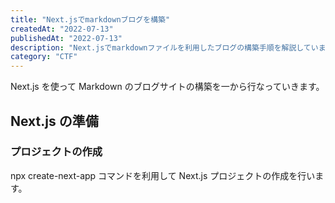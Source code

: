 ```yaml
---
title: "Next.jsでmarkdownブログを構築"
createdAt: "2022-07-13"
publishedAt: "2022-07-13"
description: "Next.jsでmarkdownファイルを利用したブログの構築手順を解説しています。"
category: "CTF"
---
```


Next.js を使って Markdown のブログサイトの構築を一から行なっていきます。

## Next.js の準備

### プロジェクトの作成

npx create-next-app コマンドを利用して Next.js プロジェクトの作成を行います。

